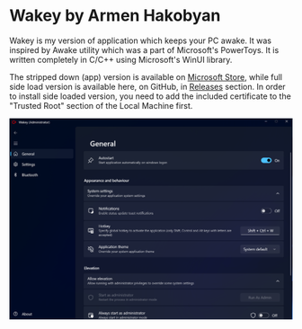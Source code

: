 # Wakey by Armen Hakobyan
Wakey is my version of application which keeps your PC awake. It was inspired by Awake utility which was a part of Microsoft's PowerToys. It is written completely in C/C++ using Microsoft's WinUI library.

The stripped down (app) version is available on [Microsoft Store](https://apps.microsoft.com/store/detail/9N4SHVJ2WKGR?cid=DevShareMCLPCS), while full side load version is available here, on GitHub, in [Releases](https://github.com/gryph0n27/Wakey/releases) section. In order to install side loaded version, you need to add the included certificate to the "Trusted Root" section of the Local Machine first.

![Image](wakey/wakey%20(Package)/Resources/Screenshot%202024-08-09%20124222.png)


